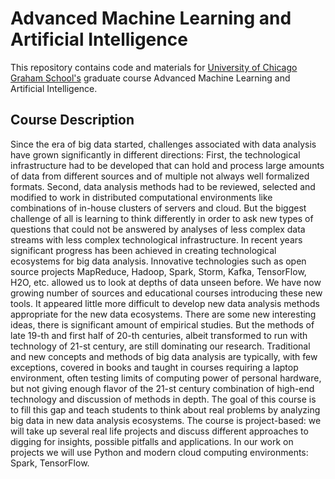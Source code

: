 # Advanced Machine Learning and Artificial Intelligence

This repository contains code and materials for [University of Chicago Graham School's](https://grahamschool.uchicago.edu/academic-programs/masters-degrees/analytics) graduate course Advanced Machine Learning and Artificial Intelligence.

## Course Description

Since the era of big data started, challenges associated with data analysis have grown significantly in different directions: First, the technological infrastructure had to be developed that can hold and process large amounts of data from different sources and of multiple not always well formalized formats. Second, data analysis methods had to be reviewed, selected and modified to work in distributed computational environments like combinations of in-house clusters of servers and cloud. But the biggest challenge of all is learning to think differently in order to ask new types of questions that could not be answered by analyses of less complex data streams with less complex technological infrastructure. In recent years significant progress has been achieved in creating technological ecosystems for big data analysis. Innovative technologies such as open source projects MapReduce, Hadoop, Spark, Storm, Kafka, TensorFlow, H2O, etc. allowed us to look at depths of data unseen before. We have now growing number of sources and educational courses introducing these new tools. It appeared little more difficult to develop new data analysis methods appropriate for the new data ecosystems. There are some new interesting ideas, there is significant amount of empirical studies. But the methods of late 19-th and first half of 20-th centuries, albeit transformed to run with technology of 21-st century, are still dominating our research. Traditional and new concepts and methods of big data analysis are typically, with few exceptions, covered in books and taught in courses requiring a laptop environment, often testing limits of computing power of personal hardware, but not giving enough flavor of the 21-st century combination of high-end technology and discussion of methods in depth. The goal of this course is to fill this gap and teach students to think about real problems by analyzing big data in new data analysis ecosystems. The course is project-based: we will take up several real life projects and discuss different approaches to digging for insights, possible pitfalls and applications. In our work on projects we will use Python and modern cloud computing environments: Spark, TensorFlow.

